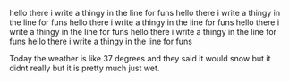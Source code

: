 hello there i write a thingy in the line for funs
hello there i write a thingy in the line for funs
hello there i write a thingy in the line for funs
hello there i write a thingy in the line for funs
hello there i write a thingy in the line for funs
hello there i write a thingy in the line for funs

Today the weather is like 37 degrees and they said it would snow but it didnt really but it is pretty much just wet. 